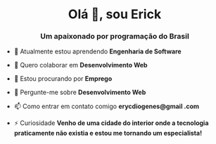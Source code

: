 <h1 align="center">Olá 👋, sou Erick</h1>
<h3 align="center">Um apaixonado por programação do Brasil</h3>

- 🌱 Atualmente estou aprendendo **Engenharia de Software**

- 👯 Quero colaborar em **Desenvolvimento Web**

- 🤝 Estou procurando por **Emprego**

- 💬 Pergunte-me sobre **Desenvolvimento Web**

- 📫 Como entrar em contato comigo **erycdiogenes@gmail .com**

- ⚡ Curiosidade **Venho de uma cidade do interior onde a tecnologia praticamente não existia e estou me tornando um especialista!**


